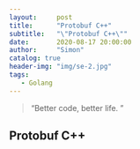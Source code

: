 ```yaml
---
layout:     post
title:      "Protobuf C++"
subtitle:   "\"Protobuf C++\""
date:       2020-08-17 20:00:00
author:     "Simon"
catalog: true
header-img: "img/se-2.jpg"
tags:
   - Golang
---
```


> “Better code, better life. ”

## Protobuf C++

